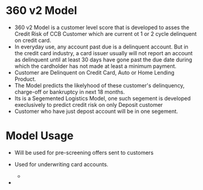 # 360 v2 Model
-  360 v2 Model is a customer level score that is developed to asses the Credit Risk of CCB Customer which are current ot 1 or 2 cycle delinquent on credit card.
- In everyday use, any account past due is a delinquent account. But in the credit card industry, a card issuer usually will not report an account as delinquent until at least 30 days have gone past the due date during which the cardholder has not made at least a minimum payment.
- Customer are Delinquent on Credit Card, Auto or Home Lending Product.
- The Model predicts the likelyhood of these customer's delinquency, charge-off or bankruptcy in next 18 months.
- Its is a Segemented Logistics Model, one such segement is developed execlusively to predict credit risk on only Deposit customer
- Customer who have just depost account will be in one segement.

# Model Usage
- Will be used for pre-screening offers sent to customers
- Used for underwriting card accounts.
  
  - 
- 
